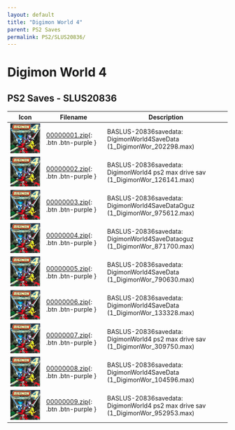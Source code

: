 ```yaml
---
layout: default
title: "Digimon World 4"
parent: PS2 Saves
permalink: PS2/SLUS20836/
---
```

# Digimon World 4

## PS2 Saves - SLUS20836

| Icon | Filename | Description |
|------|----------|-------------|
| ![Digimon World 4](icon0.png) | [00000001.zip](00000001.zip){: .btn .btn-purple } | BASLUS-20836savedata: DigimonWorld4SaveData (1_DigimonWor_202298.max) |
| ![Digimon World 4](icon0.png) | [00000002.zip](00000002.zip){: .btn .btn-purple } | BASLUS-20836savedata: DigimonWorld4 ps2 max drive sav (1_DigimonWor_126141.max) |
| ![Digimon World 4](icon0.png) | [00000003.zip](00000003.zip){: .btn .btn-purple } | BASLUS-20836savedata: DigimonWorld4SaveDataOguz (1_DigimonWor_975612.max) |
| ![Digimon World 4](icon0.png) | [00000004.zip](00000004.zip){: .btn .btn-purple } | BASLUS-20836savedata: DigimonWorld4SaveDataoguz (1_DigimonWor_871700.max) |
| ![Digimon World 4](icon0.png) | [00000005.zip](00000005.zip){: .btn .btn-purple } | BASLUS-20836savedata: DigimonWorld4SaveData (1_DigimonWor_790630.max) |
| ![Digimon World 4](icon0.png) | [00000006.zip](00000006.zip){: .btn .btn-purple } | BASLUS-20836savedata: DigimonWorld4SaveData (1_DigimonWor_133328.max) |
| ![Digimon World 4](icon0.png) | [00000007.zip](00000007.zip){: .btn .btn-purple } | BASLUS-20836savedata: DigimonWorld4 ps2 max drive sav (1_DigimonWor_309750.max) |
| ![Digimon World 4](icon0.png) | [00000008.zip](00000008.zip){: .btn .btn-purple } | BASLUS-20836savedata: DigimonWorld4SaveData (1_DigimonWor_104596.max) |
| ![Digimon World 4](icon0.png) | [00000009.zip](00000009.zip){: .btn .btn-purple } | BASLUS-20836savedata: DigimonWorld4 ps2 max drive sav (1_DigimonWor_952953.max) |
